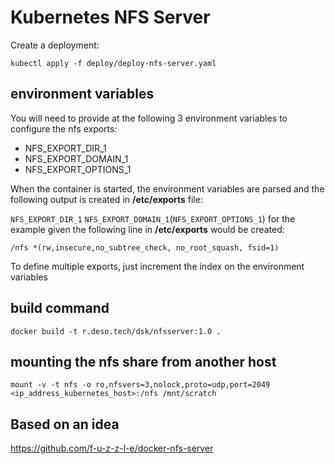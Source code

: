 # Kubernetes NFS Server

Create a deployment:

```
kubectl apply -f deploy/deploy-nfs-server.yaml
```

## environment variables
You will need to provide at the following 3 environment variables to configure the nfs exports:
* NFS_EXPORT_DIR_1
* NFS_EXPORT_DOMAIN_1
* NFS_EXPORT_OPTIONS_1

When the container is started, the environment variables are parsed and the following output is created in **/etc/exports** file:

`NFS_EXPORT_DIR_1` `NFS_EXPORT_DOMAIN_1`(`NFS_EXPORT_OPTIONS_1`)
for the example given the following line in **/etc/exports** would be created:

```
/nfs *(rw,insecure,no_subtree_check, no_root_squash, fsid=1)
```

To define multiple exports, just increment the index on the environment variables

## build command

```
docker build -t r.deso.tech/dsk/nfsserver:1.0 .
```

## mounting the nfs share from another host

```
mount -v -t nfs -o ro,nfsvers=3,nolock,proto=udp,port=2049 <ip_address_kubernetes_host>:/nfs /mnt/scratch
```

## Based on an idea

https://github.com/f-u-z-z-l-e/docker-nfs-server
